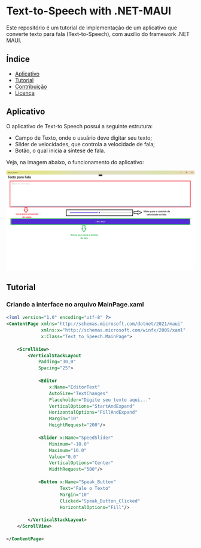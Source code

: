 # Text-to-Speech with .NET-MAUI

Este repositório é um tutorial de implementação de um aplicativo que converte texto para fala (Text-to-Speech), com auxílio do framework .NET MAUI.

## Índice
- [Aplicativo](#Aplicativo)
- [Tutorial](#Tutorial)
- [Contribuição](#contribuição)
- [Licença](#licença)

## Aplicativo
O aplicativo de Text-to Speech possui a seguinte estrutura:
  - Campo de Texto, onde o usuário deve digitar seu texto;
  - Slider de velocidades, que controla a velocidade de fala;
  - Botão, o qual inicia a síntese de fala.

Veja, na imagem abaixo, o funcionamento do aplicativo:

![Imagem Tutorial](Text_to_Speech_App.png)

## Tutorial
### Criando a interface no arquivo MainPage.xaml
```xml
<?xml version="1.0" encoding="utf-8" ?>
<ContentPage xmlns="http://schemas.microsoft.com/dotnet/2021/maui"
             xmlns:x="http://schemas.microsoft.com/winfx/2009/xaml"
             x:Class="Text_to_Speech.MainPage">

    <ScrollView>
        <VerticalStackLayout
            Padding="30,0"
            Spacing="25">

            <Editor
                x:Name="EditorText"
                AutoSize="TextChanges"
                Placeholder="Digite seu texto aqui..."
                VerticalOptions="StartAndExpand"
                HorizontalOptions="FillAndExpand"
                Margin="10"
                HeightRequest="200"/>

            <Slider x:Name="SpeedSlider"
                Minimum="-10.0"
                Maximum="10.0"
                Value="0.0"
                VerticalOptions="Center"
                WidthRequest="500"/>

            <Button x:Name="Speak_Button"
                    Text="Fale o Texto"
                    Margin="10"
                    Clicked="Speak_Button_Clicked"
                    HorizontalOptions="Fill"/>
            
        </VerticalStackLayout>
    </ScrollView>

</ContentPage>

```
